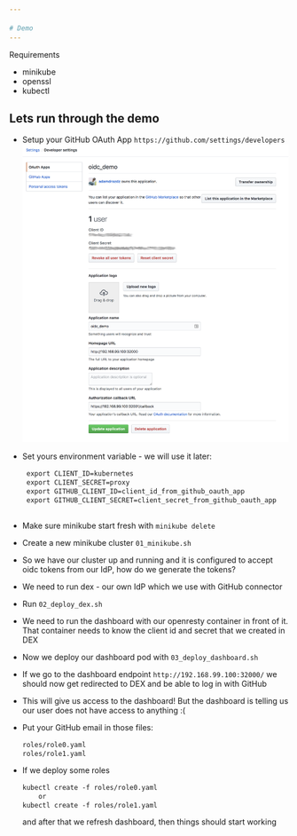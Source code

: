 ```yaml
---

# Demo
---
```

Requirements

 * minikube
 * openssl
 * kubectl

Lets run through the demo
- 
* Setup your GitHub OAuth App `https://github.com/settings/developers`
 ![github](images/github.png)

* Set yours environment variable - we will use it later:

	```
	 export CLIENT_ID=kubernetes
	 export CLIENT_SECRET=proxy
	 export GITHUB_CLIENT_ID=client_id_from_github_oauth_app
	 export GITHUB_CLIENT_SECRET=client_secret_from_github_oauth_app
	 

* Make sure minikube start fresh with `minikube delete`
* Create a new minikube cluster `01_minikube.sh`
* So we have our cluster up and running and it is configured to accept oidc tokens from our IdP, how do we generate the tokens?
* We need to run dex - our own IdP which we use with GitHub connector
* Run `02_deploy_dex.sh`
* We need to run the dashboard with our openresty container in front of it. That container needs to know the client id and secret that we created in DEX
* Now we deploy our dashboard pod with `03_deploy_dashboard.sh`
* If we go to the dashboard endpoint `http://192.168.99.100:32000/` we should now get redirected to DEX and be able to log in with GitHub
* This will give us access to the dashboard! But the dashboard is telling us our user does not have access to anything :(
* Put your GitHub email in those files:

	```
	roles/role0.yaml
	roles/role1.yaml

* If we deploy some roles

 
 	```
	kubectl create -f roles/role0.yaml 
		or
 	kubectl create -f roles/role1.yaml
 	```
  and after that we refresh dashboard, then things should start working